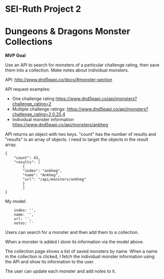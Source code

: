 # SEI-Ruth Project 2

# Dungeons & Dragons Monster Collections

**MVP Goal**

Use an API to search for monsters of a particular challenge rating, then save them into a collection. Make notes about individual monsters.

API: http://www.dnd5eapi.co/docs/#monster-section

API request examples:
*   One challenge rating
https://www.dnd5eapi.co/api/monsters?challenge_rating=2
*   Multiple challenge ratings: https://www.dnd5eapi.co/api/monsters?challenge_rating=2,0.25,4
*   Individual monster information https://www.dnd5eapi.co/api/monsters/ankheg

API returns an object with two keys. 
"count" has the number of results and "results" is an array of objects. I need to target the objects in the result array.

```
{
    "count": 43,
    "results": [
        {
        "index": "ankheg",
        "name": "Ankheg",
        "url": "/api/monsters/ankheg"
        }
        ]
}
```

My model:
```
    index: '',
    name: '',
    url: '',
    notes: ''
```

Users can search for a monster and then add them to a collection. 

When a monster is added I store its information via the model above.

The collection page shows a list of saved monsters by name. When a name in the collection is clicked, I fetch the individual monster information using the API and show its information to the user.

The user can update each monster and add notes to it.
